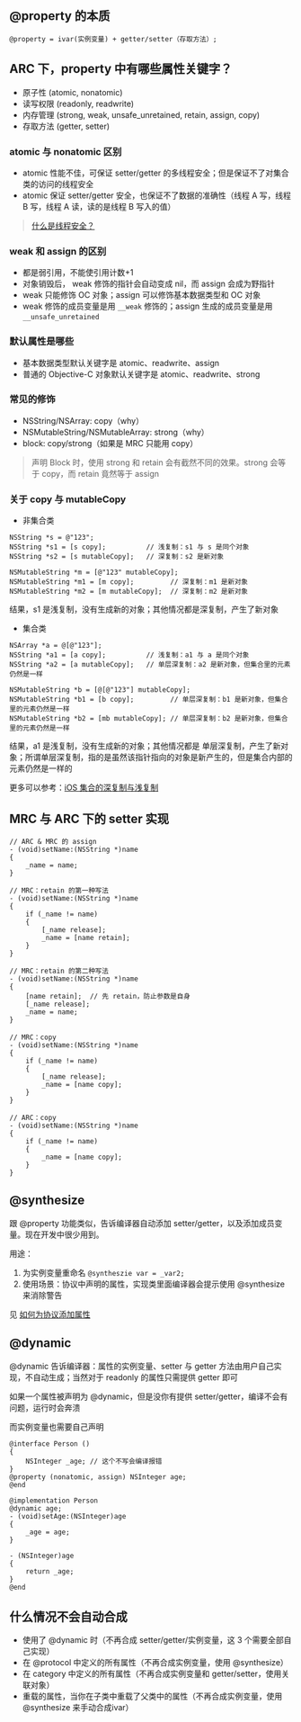 ## @property 的本质
```objc
@property = ivar(实例变量) + getter/setter（存取方法）;
```

## ARC 下，property 中有哪些属性关键字？

+ 原子性 (atomic, nonatomic)
+ 读写权限 (readonly, readwrite)
+ 内存管理 (strong, weak, unsafe_unretained, retain, assign, copy)
+ 存取方法 (getter, setter)

### atomic 与 nonatomic 区别
+ atomic 性能不佳，可保证 setter/getter 的多线程安全；但是保证不了对集合类的访问的线程安全
+ atomic 保证 setter/getter 安全，也保证不了数据的准确性（线程 A 写，线程 B 写，线程 A 读，读的是线程 B 写入的值）

> [什么是线程安全？](http://lemon2well.top/2018/09/30/iOS%20%E5%BC%80%E5%8F%91/atomic%E6%98%AF%E4%B8%8D%E6%98%AF%E7%BA%BF%E7%A8%8B%E5%AE%89%E5%85%A8%E7%9A%84/)

### weak 和 assign 的区别
+ 都是弱引用，不能使引用计数+1
+ 对象销毁后， weak 修饰的指针会自动变成 nil，而 assign 会成为野指针
+ weak 只能修饰 OC 对象；assign 可以修饰基本数据类型和 OC 对象
+ weak 修饰的成员变量是用 `__weak` 修饰的；assign 生成的成员变量是用 `__unsafe_unretained`

### 默认属性是哪些
+ 基本数据类型默认关键字是 atomic、readwrite、assign 
+ 普通的 Objective-C 对象默认关键字是 atomic、readwrite、strong

### 常见的修饰
+ NSString/NSArray: copy（why）
+ NSMutableString/NSMutableArray: strong（why）
+ block: copy/strong（如果是 MRC 只能用 copy）

> 声明 Block 时，使用 strong 和 retain 会有截然不同的效果。strong 会等于 copy，而 retain 竟然等于 assign

### 关于 copy 与 mutableCopy
+ 非集合类

```objc
NSString *s = @"123";
NSString *s1 = [s copy];          // 浅复制：s1 与 s 是同个对象
NSString *s2 = [s mutableCopy];   // 深复制：s2 是新对象

NSMutableString *m = [@"123" mutableCopy];  
NSMutableString *m1 = [m copy];         // 深复制：m1 是新对象
NSMutableString *m2 = [m mutableCopy];  // 深复制：m2 是新对象
```

结果，s1 是浅复制，没有生成新的对象；其他情况都是深复制，产生了新对象

+ 集合类


```objc
NSArray *a = @[@"123"];
NSString *a1 = [a copy];          // 浅复制：a1 与 a 是同个对象
NSString *a2 = [a mutableCopy];   // 单层深复制：a2 是新对象，但集合里的元素仍然是一样

NSMutableString *b = [@[@"123"] mutableCopy];  
NSMutableString *b1 = [b copy];         // 单层深复制：b1 是新对象，但集合里的元素仍然是一样
NSMutableString *b2 = [mb mutableCopy]; // 单层深复制：b2 是新对象，但集合里的元素仍然是一样
```

结果，a1 是浅复制，没有生成新的对象；其他情况都是 单层深复制，产生了新对象；所谓单层深复制，指的是虽然该指针指向的对象是新产生的，但是集合内部的元素仍然是一样的

更多可以参考：[iOS 集合的深复制与浅复制](https://www.zybuluo.com/MicroCai/note/50592)

## MRC 与 ARC 下的 setter 实现
```objc
// ARC & MRC 的 assign
- (void)setName:(NSString *)name
{
    _name = name;
}

// MRC：retain 的第一种写法
- (void)setName:(NSString *)name
{
    if (_name != name)
    {
        [_name release];
        _name = [name retain];
    }
}

// MRC：retain 的第二种写法
- (void)setName:(NSString *)name
{
    [name retain];  // 先 retain，防止参数是自身
    [_name release];
    _name = name;
}

// MRC：copy
- (void)setName:(NSString *)name
{
    if (_name != name)
    {
        [_name release];
        _name = [name copy];
    }
}

// ARC：copy
- (void)setName:(NSString *)name
{
    if (_name != name)
    {
        _name = [name copy];
    }
}
```

## @synthesize
跟 @property 功能类似，告诉编译器自动添加 setter/getter，以及添加成员变量。现在开发中很少用到。

用途：

1. 为实例变量重命名 `@syntheszie var = _var2;`
2. 使用场景：协议中声明的属性，实现类里面编译器会提示使用 @synthesize 来消除警告

见 [如何为协议添加属性](https://norcy.github.io/wiki/tech/iOS/Runtime/如何为协议添加属性)

## @dynamic
@dynamic 告诉编译器：属性的实例变量、setter 与 getter 方法由用户自己实现，不自动生成；当然对于 readonly 的属性只需提供 getter 即可

如果一个属性被声明为 @dynamic，但是没你有提供 setter/getter，编译不会有问题，运行时会奔溃

而实例变量也需要自己声明

```objc
@interface Person ()
{
    NSInteger _age; // 这个不写会编译报错
}
@property (nonatomic, assign) NSInteger age;
@end

@implementation Person
@dynamic age;
- (void)setAge:(NSInteger)age
{
    _age = age;
}

- (NSInteger)age
{
    return _age;
}
@end
```

## 什么情况不会自动合成
+ 使用了 @dynamic 时（不再合成 setter/getter/实例变量，这 3 个需要全部自己实现）
+ 在 @protocol 中定义的所有属性（不再合成实例变量，使用 @synthesize）
+ 在 category 中定义的所有属性（不再合成实例变量和 getter/setter，使用关联对象）
+ 重载的属性，当你在子类中重载了父类中的属性（不再合成实例变量，使用 @synthesize 来手动合成ivar）
